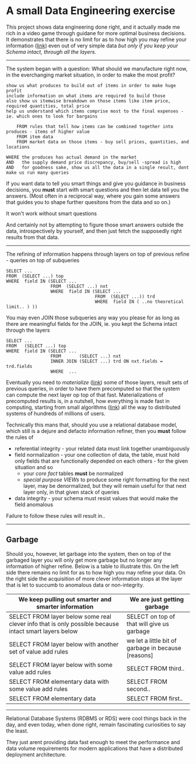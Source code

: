# A small Data Engineering exercise

This project shows data engineering done right, and it actually made me rich in a video game through guidane for more optimal business decisions. It demonstrates that there is no limit for as to how high you may refine your information ([link](https://github.com/anzo-p/eve-in-oracle/blob/b4f763331b5972e0729519fbf1f61944ca6f4b55/4_reports/materials.sql#L236)) even out of very simple data *but only if you keep your Schema intact, through all the layers*.

---

The system began with a question: What should we manufacture right now, in the everchanging market situation, in order to make the most profit?

```
show us what produces to build out of items in order to make huge profit
include information on what items are required to build those
also show us itemwise breakdown on those items like item price, required quantities, total price
help us understand which items comprise most to the final expenses - ie. which ones to look for bargains

    FROM rules that tell how items can be combined together into produces - items of higher value
    FROM item data
    FROM market data on those items - buy sell prices, quantities, and locations

WHERE the produces has actual demand in the market
AND   the supply demand price discrepancy, buy/sell -spread is high
AND   for goodness sake, show us all the data in a single result, dont make us run many queries
```

If you want data to tell you smart things and give you guidance in business decisions, you **must** start with smart questions and then let data tell you the answers. (Most often in a reciprocal way, where you gain some answers that guides you to shape further quesitons from the data and so on.)

It won't work without smart questions

And certainly not by attempting to figure those smart answers outside the data, introspectively by yourself, and then just fetch the supposedly right results from that data.

---

The refining of information happens through layers on top of previous refine - queries on top of subqueries

```
SELECT ...
FROM  (SELECT ...) top
WHERE  field IN (SELECT ...
                 FROM  (SELECT ...) nxt
                 WHERE  field IN (SELECT ...
                                  FROM  (SELECT ...)) trd
                                  WHERE  field IN ( ..no theoretical limit.. ) ))
```

You may even JOIN those subqueries any way you please for as long as there are meaningful fields for the JOIN, ie. you kept the Schema intact through the layers

```
SELECT ...
FROM   (SELECT ...) top
WHERE  field IN (SELECT ...
                 FROM       (SELECT ...) nxt
                 INNER JOIN (SELECT ...) trd ON nxt.fields = trd.fields
                 WHERE  ...
```

Eventually you need to *materialize* ([link](https://github.com/anzo-p/eve-in-oracle/blob/b4f763331b5972e0729519fbf1f61944ca6f4b55/1_create/7_create_view.sql)) some of those layers, result sets of previous queries, in order to have them precomputed so that the system can compute the next layer op top of that fast. Materializations of precomputed results is, in a nutshell, how everything is made fast in computing, starting from small algorithms ([link](https://gist.github.com/anzo-p/4d7ddc5529a05dcf9e09aa3ee746dfc7)) all the way to distributed systems of hundreds of millions of users.

Technically this mans that, should you use a relational database model, which still is a dejure and defacto information refiner, then you **must** follow the rules of
- referential integrity - your related data must link together unambiguously
- field normalization - your one collection of data, the table, must hold only fields that are functionally depended on each others - for the given situation and so
  - your *core fact* tables **must** be normalized
  - *special purpose VIEWs* to produce some right formatting for the next layer, may be denormalized, but they will remain useful for that next layer only, in that given stack of queries
- data integrity - your schema must resist values that would make the field anomalous

Failure to follow these rules will result in..

---

## Garbage

Should you, however, let garbage into the system, then on top of the garbaged layer you will only get more garbage but no longer any information of higher refine. Below is a table to illustrate this. On the left side there remains no limit for as to how high you may refine your data. On the right side the acquisition of more clever information stops at the layer that is let to succumb to anomalous data or non-integrity.

| We keep pulling out smarter and smarter information | We are just getting garbage |
| ------------- | ----------- |
| SELECT FROM layer below some real clever info that is only possible because intact smart layers below | SELECT on top of that will give us garbage |
| SELECT FROM layer below with another set of value add rules | we let a little bit of garbage in because [reasons] |
| SELECT FROM layer below with some value add rules | SELECT FROM third.. |
| SELECT FROM elementary data with some value add rules | SELECT FROM second.. |
| SELECT FROM elementary data | SELECT FROM first.. |

---

Relational Database Systems (RDBMS or RDS) were cool things back in the day, and even today, when done right, remain fascinating curiosities to say the least.

They just arent providing data fast enough to meet the performance and data volume requirements for modern applications that have a distributed deployment architecture.
